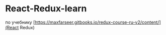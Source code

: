 # React-Redux-learn
по учебнику [https://maxfarseer.gitbooks.io/redux-course-ru-v2/content/](React Redux)
